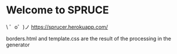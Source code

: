 Welcome to SPRUCE
============================
 
 
\ ゜o゜)ノ https://sprucer.herokuapp.com/


borders.html and template.css are the result of the processing in the generator
